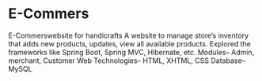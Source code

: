 # E-Commers
E-Commerswebsite for handicrafts A website to manage store’s inventory that adds new products, updates, view all available products. Explored the frameworks like Spring Boot, Spring MVC, Hibernate, etc.  Modules– Admin, merchant, Customer  Web Technologies– HTML, XHTML, CSS Database– MySQL
